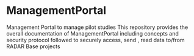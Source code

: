# ManagementPortal
Management Portal to manage pilot studies 
This repository provides the overall documentation of ManagementPortal including concepts and security protocol followed to securely access, send , read data to/from RADAR Base projects
